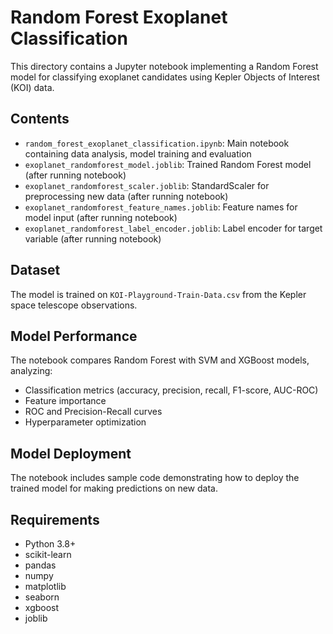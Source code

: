 # Random Forest Exoplanet Classification

This directory contains a Jupyter notebook implementing a Random Forest model for classifying exoplanet candidates using Kepler Objects of Interest (KOI) data.

## Contents

- `random_forest_exoplanet_classification.ipynb`: Main notebook containing data analysis, model training and evaluation
- `exoplanet_randomforest_model.joblib`: Trained Random Forest model (after running notebook)
- `exoplanet_randomforest_scaler.joblib`: StandardScaler for preprocessing new data (after running notebook)
- `exoplanet_randomforest_feature_names.joblib`: Feature names for model input (after running notebook)
- `exoplanet_randomforest_label_encoder.joblib`: Label encoder for target variable (after running notebook)

## Dataset

The model is trained on `KOI-Playground-Train-Data.csv` from the Kepler space telescope observations.

## Model Performance

The notebook compares Random Forest with SVM and XGBoost models, analyzing:
- Classification metrics (accuracy, precision, recall, F1-score, AUC-ROC)
- Feature importance
- ROC and Precision-Recall curves
- Hyperparameter optimization

## Model Deployment

The notebook includes sample code demonstrating how to deploy the trained model for making predictions on new data.

## Requirements

- Python 3.8+
- scikit-learn
- pandas
- numpy
- matplotlib
- seaborn
- xgboost
- joblib